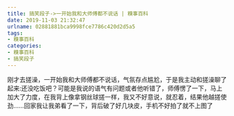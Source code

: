 ```yaml
---
title: 搞笑段子->一开始我和大师傅都不说话 | 糗事百科
date: 2019-11-03 21:32:47
urlname: 02881881bca9998fce7786c420d2d5a5
tags: 
- 糗事百科
categories:
- 糗事百科
- 搞笑段子
---
```

刚才去搓澡，一开始我和大师傅都不说话，气氛存点尴尬，于是我主动和搓澡聊了起来:还没吃饭吧？可能是我说的语气有问题或者他听错了，师傅愣了一下，马上加大了力度，在我背上像拿钢丝球搓一样，我又不好意说，就忍着，结果他越搓使劲……回家我让我弟看了一下，背后破了好几块皮，手机不好拍了就不上图了


